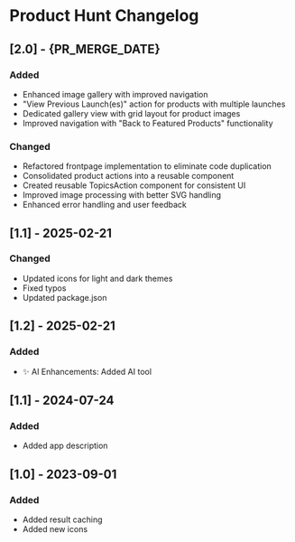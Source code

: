 # Product Hunt Changelog

## [2.0] - {PR_MERGE_DATE}


### Added
- Enhanced image gallery with improved navigation
- "View Previous Launch(es)" action for products with multiple launches
- Dedicated gallery view with grid layout for product images
- Improved navigation with "Back to Featured Products" functionality

### Changed
- Refactored frontpage implementation to eliminate code duplication
- Consolidated product actions into a reusable component
- Created reusable TopicsAction component for consistent UI
- Improved image processing with better SVG handling
- Enhanced error handling and user feedback

## [1.1] - 2025-02-21

### Changed

- Updated icons for light and dark themes
- Fixed typos
- Updated package.json

## [1.2] - 2025-02-21

### Added

- ✨ AI Enhancements: Added AI tool

## [1.1] - 2024-07-24

### Added

- Added app description

## [1.0] - 2023-09-01

### Added

- Added result caching
- Added new icons
